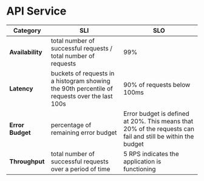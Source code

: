 # API Service

 **Category** | **SLI**                                                                               | **SLO**                                                                                             
----------------------|-----------------------------------------------------------------------------------------------|-------------------------------------------------------------------------------------------------------------
 **Availability** | total number of successful requests / total number of requests                                | 99%                                                                                                         
 **Latency**      | buckets of requests in a histogram showing the 90th percentile of requests over the last 100s | 90% of requests below 100ms                                                                                 
 **Error Budget** | percentage of remaining error budget                         | Error budget is defined at 20%. This means that 20% of the requests can fail and still be within the budget 
 **Throughput**   | total number of successful requests over a period of time                                     | 5 RPS indicates the application is functioning                                                              

